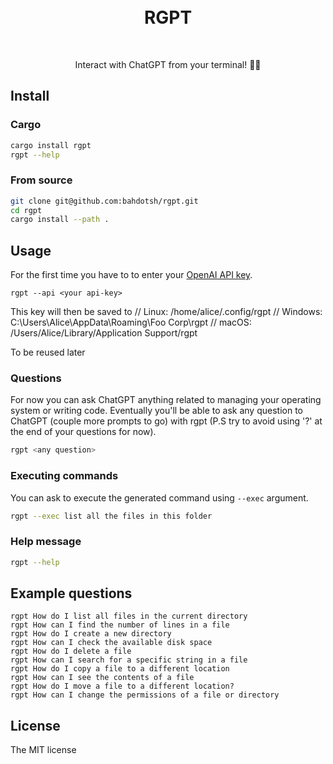 <div align="center">
	<br>
	<br>
	<h1>RGPT</h1>
	<br>

Interact with ChatGPT from your terminal! 🚀🤖

</div>


## Install

### Cargo

```bash
cargo install rgpt
rgpt --help
```

### From source

```bash
git clone git@github.com:bahdotsh/rgpt.git
cd rgpt
cargo install --path .
```

## Usage

For the first time you have to to enter your [OpenAI API key](https://platform.openai.com/account/api-keys). 

```
rgpt --api <your api-key>
```
This key will then be saved to 
  // Linux:   /home/alice/.config/rgpt
  // Windows: C:\Users\Alice\AppData\Roaming\Foo Corp\rgpt
  // macOS:   /Users/Alice/Library/Application Support/rgpt

To be reused later

### Questions

For now you can ask ChatGPT anything related to managing your operating system or writing code. Eventually you'll be able to ask any question to ChatGPT (couple more prompts to go) with rgpt (P.S try to avoid using '?' at the end of your questions for now).

```bash
rgpt <any question>
```

### Executing commands 

You can ask to execute the generated command using `--exec` argument.

```bash
rgpt --exec list all the files in this folder 
```

### Help message

```bash
rgpt --help
```


## Example questions
```
rgpt How do I list all files in the current directory
rgpt How can I find the number of lines in a file
rgpt How do I create a new directory
rgpt How can I check the available disk space
rgpt How do I delete a file
rgpt How can I search for a specific string in a file
rgpt How do I copy a file to a different location
rgpt How can I see the contents of a file
rgpt How do I move a file to a different location?
rgpt How can I change the permissions of a file or directory
```

## License

The MIT license
